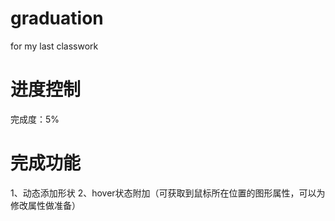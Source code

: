 # graduation
for my last classwork


# 进度控制
  完成度：5%
  
# 完成功能
1、动态添加形状
2、hover状态附加（可获取到鼠标所在位置的图形属性，可以为修改属性做准备）
